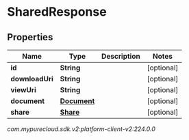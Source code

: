 # SharedResponse


## Properties

| Name | Type | Description | Notes |
| ------------ | ------------- | ------------- | ------------- |
| **id** | **String** |  |  [optional] |
| **downloadUri** | **String** |  |  [optional] |
| **viewUri** | **String** |  |  [optional] |
| **document** | [**Document**](Document) |  |  [optional] |
| **share** | [**Share**](Share) |  |  [optional] |




_com.mypurecloud.sdk.v2:platform-client-v2:224.0.0_
